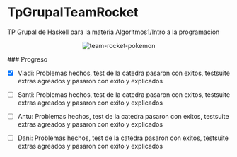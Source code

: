 # TpGrupalTeamRocket
TP Grupal de Haskell para la materia Algoritmos1/Intro a la programacion
<p align="center">
  <img src="https://user-images.githubusercontent.com/55926702/234432835-cee3b28a-a5b1-4f15-9a8f-c78ea48dc673.gif" alt="team-rocket-pokemon">
</p>
### Progreso

- [x] Vladi: Problemas hechos, test de la catedra pasaron con exitos, testsuite extras agreados y pasaron con exito y explicados 

- [ ] Santi: Problemas hechos, test de la catedra pasaron con exitos, testsuite extras agreados y pasaron con exito y explicados 

- [ ] Antu: Problemas hechos, test de la catedra pasaron con exitos, testsuite extras agreados y pasaron con exito y explicados 

- [ ] Dani: Problemas hechos, test de la catedra pasaron con exitos, testsuite extras agreados y pasaron con exito y explicados 
